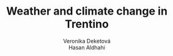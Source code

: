 ---
schema: default
title: Weather and climate change in Trentino
organization: KnowDive
notes: >-
  This project was developed by Veronika Deketová and Hasan Aldhahi for the
  Knowledge Graph Engineering course of the master’s degree in Computer Science
  at the University of Trento.
resources:
  - name: KGE - Weather and climate change in Trentino
    url: 'https://deketver.github.io/Trentino_weather_climate_change/'
    format: html
license: 'http://www.opendefinition.org/licenses/odc-by'
category:
  -   Transportation
maintainer: Simone Bocca
maintainer_email: simone.bocca@unitn.it
author: Veronika Deketová <br> Hasan Aldhahi
author_email: everonika.deketova@studenti.unitn.it <br> hasan.aldhahi@studenti.unitn.it
tags: 'kge,weather,climate,trentino'
pub_date: 14/03/2024
latitude_map: 46.07
longitude_map: 11.13
---